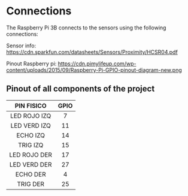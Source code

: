 # Connections

The Raspberry Pi 3B connects to the sensors using the following connections:

Sensor info:
https://cdn.sparkfun.com/datasheets/Sensors/Proximity/HCSR04.pdf

Pinout Raspberry pi:
https://cdn.pimylifeup.com/wp-content/uploads/2015/09/Raspberry-Pi-GPIO-pinout-diagram-new.png


## Pinout of all components of the project

|  PIN FISICO  | GPIO |
|:------------:|:----:|
| LED ROJO IZQ |   7  |
| LED VERD IZQ |  11  |
|   ECHO IZQ   |  14  |
|   TRIG IZQ   |  15  |
| LED ROJO DER |  17  |
| LED VERD DER |  27  |
|   ECHO DER   |   4  |
|   TRIG DER   |  25  |
